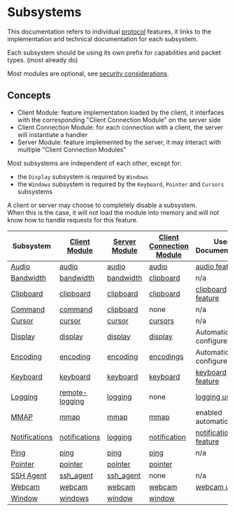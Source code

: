 # Subsystems

This documentation refers to individual [protocol](../Network/Protocol.md) features,
it links to the implementation and technical documentation for each subsystem.

Each subsystem should be using its own prefix for capabilities and packet types. (most already do)

Most modules are optional, see [security considerations](../Usage/Security.md).

## Concepts

* Client Module: feature implementation loaded by the client, it interfaces with the corresponding "Client Connection Module" on the server side
* Client Connection Module: for each connection with a client, the server will instantiate a handler
* Server Module: feature implemented by the server, it may interact with multiple "Client Connection Modules"


Most subsystems are independent of each other, except for:
* the `Display` subsystem is required by `Windows`
* the `Windows` subsystem is required by the `Keyboard`, `Pointer` and `Cursors` subsystems

A client or server may choose to completely disable a subsystem.\
When this is the case, it will not load the module into memory and will not know how to handle requests for this feature.


| Subsystem                         | [Client Module](https://github.com/Xpra-org/xpra/blob/master/xpra/client/subsystem/)                | [Server Module](https://github.com/Xpra-org/xpra/blob/master/xpra/server/subsystem)              | [Client Connection Module](https://github.com/Xpra-org/xpra/blob/master/xpra/server/source/)    | User Documentation                                    |
|-----------------------------------|-----------------------------------------------------------------------------------------------------|--------------------------------------------------------------------------------------------------|-------------------------------------------------------------------------------------------------|-------------------------------------------------------|
| [Audio](Audio.md)                 | [audio](https://github.com/Xpra-org/xpra/blob/master/xpra/client/subsystem/audio.py)                | [audio](https://github.com/Xpra-org/xpra/blob/master/xpra/server/subsystem/audio.py)             | [audio](https://github.com/Xpra-org/xpra/blob/master/xpra/server/source/audio.py)               | [audio feature](../Features/Audio.md)                 |
| [Bandwidth](Bandwidth.md)         | [bandwidth](https://github.com/Xpra-org/xpra/blob/master/xpra/client/subsystem/bandwidth.py)        | [bandwidth](https://github.com/Xpra-org/xpra/blob/master/xpra/server/subsystem/bandwidth.py)     | [clipboard](https://github.com/Xpra-org/xpra/blob/master/xpra/server/source/bandwidth.py)       | n/a                                                   |
| [Clipboard](Clipboard.md)         | [clipboard](https://github.com/Xpra-org/xpra/blob/master/xpra/client/subsystem/clipboard.py)        | [clipboard](https://github.com/Xpra-org/xpra/blob/master/xpra/server/subsystem/clipboard.py)     | [clipboard](https://github.com/Xpra-org/xpra/blob/master/xpra/server/source/clipboard.py)       | [clipboard feature](../Features/Clipboard.md)         |
| [Command](Command.md)             | [command](https://github.com/Xpra-org/xpra/blob/master/xpra/client/subsystem/child_command.py)      | [clipboard](https://github.com/Xpra-org/xpra/blob/master/xpra/server/subsystem/child_command.py) | none                                                                                            | n/a                                                   |
| [Cursor](Cursor.md)               | [cursor](https://github.com/Xpra-org/xpra/blob/master/xpra/client/subsystem/cursor.py)              | [cursor](https://github.com/Xpra-org/xpra/blob/master/xpra/server/subsystem/cursor.py)           | [cursors](https://github.com/Xpra-org/xpra/blob/master/xpra/server/source/cursor.py)            | n/a                                                   |
| [Display](Display.md)             | [display](https://github.com/Xpra-org/xpra/blob/master/xpra/client/subsystem/display.py)            | [display](https://github.com/Xpra-org/xpra/blob/master/xpra/server/subsystem/display.py)         | [display](https://github.com/Xpra-org/xpra/blob/master/xpra/server/source/display.py)           | Automatically configured                              |
| [Encoding](Encoding.md)           | [encoding](https://github.com/Xpra-org/xpra/blob/master/xpra/client/subsystem/encodings.py)         | [encoding](https://github.com/Xpra-org/xpra/blob/master/xpra/server/subsystem/encoding.py)       | [encodings](https://github.com/Xpra-org/xpra/blob/master/xpra/server/source/encodings.py)       | Automatically configured                              |
| [Keyboard](Keyboard.md)           | [keyboard](https://github.com/Xpra-org/xpra/blob/master/xpra/client/subsystem/keyboard.py)          | [keyboard](https://github.com/Xpra-org/xpra/blob/master/xpra/server/subsystem/keyboard.py)       | [keyboard](https://github.com/Xpra-org/xpra/blob/master/xpra/server/source/keyboard.py)         | [keyboard feature](../Features/Keyboard.md)           |
| [Logging](Logging.md)             | [remote-logging](https://github.com/Xpra-org/xpra/blob/master/xpra/client/subsystem/logging.py)     | [logging](https://github.com/Xpra-org/xpra/blob/master/xpra/server/subsystem/logging.py)         | none                                                                                            | [logging usage](../Usage/Logging.md)                  |
| [MMAP](MMAP.md)                   | [mmap](https://github.com/Xpra-org/xpra/blob/master/xpra/client/subsystem/mmap.py)                  | [mmap](https://github.com/Xpra-org/xpra/blob/master/xpra/server/subsystem/mmap.py)               | [mmap](https://github.com/Xpra-org/xpra/blob/master/xpra/server/source/mmap.py)                 | enabled automatically                                 |
| [Notifications](Notification.md) | [notifications](https://github.com/Xpra-org/xpra/blob/master/xpra/client/subsystem/notification.py) | [logging](https://github.com/Xpra-org/xpra/blob/master/xpra/server/subsystem/notification.py)    | [notification](https://github.com/Xpra-org/xpra/blob/master/xpra/server/source/notification.py) | [notifications feature](../Features/Notifications.md) |
| [Ping](Ping.md)                   | [ping](https://github.com/Xpra-org/xpra/blob/master/xpra/client/subsystem/ping.py)                  | [ping](https://github.com/Xpra-org/xpra/blob/master/xpra/server/subsystem/ping.py)               | [ping](https://github.com/Xpra-org/xpra/blob/master/xpra/server/source/ping.py)                 | n/a                                                   |
| [Pointer](Pointer.md)             | [pointer](https://github.com/Xpra-org/xpra/blob/master/xpra/client/subsystem/pointer.py)            | [pointer](https://github.com/Xpra-org/xpra/blob/master/xpra/server/subsystem/pointer.py)         | [pointer](https://github.com/Xpra-org/xpra/blob/master/xpra/server/source/pointer.py)           |                                                       |
| [SSH Agent](SSH_Agent.md)         | [ssh_agent](https://github.com/Xpra-org/xpra/blob/master/xpra/client/subsystem/ssh_agent.py)        | [ssh_agent](https://github.com/Xpra-org/xpra/blob/master/xpra/server/subsystem/ssh_agent.py)     | none                                                                                            | n/a                                                   |
| [Webcam](Webcam.md)               | [webcam](https://github.com/Xpra-org/xpra/blob/master/xpra/client/subsystem/webcam.py)              | [webcam](https://github.com/Xpra-org/xpra/blob/master/xpra/server/subsystem/webcam.py)           | [webcam](https://github.com/Xpra-org/xpra/blob/master/xpra/server/source/webcam.py)             | [webcam usage](../Features/Webcam.md)                 |
| [Window](Window.md)               | [windows](https://github.com/Xpra-org/xpra/blob/master/xpra/client/subsystem/windows.py)            | [window](https://github.com/Xpra-org/xpra/blob/master/xpra/server/subsystem/window.py)           | [window](https://github.com/Xpra-org/xpra/blob/master/xpra/server/source/windows.py)            |                                                       |
